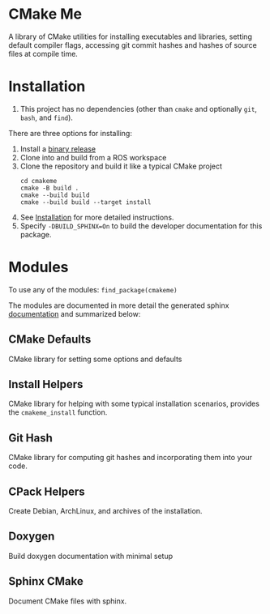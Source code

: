 # CMake Me
A library of CMake utilities for installing executables and libraries,
setting default compiler flags, accessing git commit hashes and
hashes of source files at compile time.  

# Installation
1. This project has no dependencies (other than `cmake` and optionally `git`, `bash`, and `find`).

There are three options for installing:
1. Install a [binary release](https://github.com/omnid/cmakeme/releases)
2. Clone into and build from a ROS workspace 
3. Clone the repository and build it like a typical CMake project
   ```
   cd cmakeme
   cmake -B build .
   cmake --build build
   cmake --build build --target install
   ```
4. See [Installation](https://github.com/omnid/omnid_docs/blob/master/Installation.md) for more detailed instructions.
5. Specify `-DBUILD_SPHINX=On` to build the developer documentation for this package.
   
# Modules
To use any of the modules:
`find_package(cmakeme)`

The modules are documented in more detail the generated sphinx [documentation](https://omnid.github.io/cmakeme)
and summarized below:

## CMake Defaults
CMake library for setting some options and defaults 

## Install Helpers
CMake library for helping with some typical installation scenarios, provides the `cmakeme_install` function.

## Git Hash
CMake library for computing git hashes and incorporating them into your code.

## CPack Helpers
Create Debian, ArchLinux, and archives of the installation.

## Doxygen
Build doxygen documentation with minimal setup

## Sphinx CMake
Document CMake files with sphinx.
